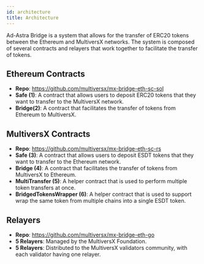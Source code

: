 ```yaml
---
id: architecture
title: Architecture
---
```


Ad-Astra Bridge is a system that allows for the transfer of ERC20 tokens between the Ethereum and MultiversX networks. The system is composed of several contracts and relayers that work together to facilitate the transfer of tokens.

## Ethereum Contracts
- **Repo**: https://github.com/multiversx/mx-bridge-eth-sc-sol
- **Safe (1)**: A contract that allows users to deposit ERC20 tokens that they want to transfer to the MultiversX network.
- **Bridge(2)**: A contract that facilitates the transfer of tokens from Ethereum to MultiversX.

## MultiversX Contracts
- **Repo**: https://github.com/multiversx/mx-bridge-eth-sc-rs
- **Safe (3)**: A contract that allows users to deposit ESDT tokens that they want to transfer to the Ethereum network.
- **Bridge (4)**: A contract that facilitates the transfer of tokens from MultiversX to Ethereum.
- **MultiTransfer (5)**: A helper contract that is used to perform multiple token transfers at once.
- **BridgedTokensWrapper (6)**: A helper contract that is used to support wrap the same token from multiple chains into a single ESDT token.

## Relayers
- **Repo**: https://github.com/multiversx/mx-bridge-eth-go
- **5 Relayers**: Managed by the MultiversX Foundation.
- **5 Relayers**: Distributed to the MultiversX validators community, with each validator having one relayer.

